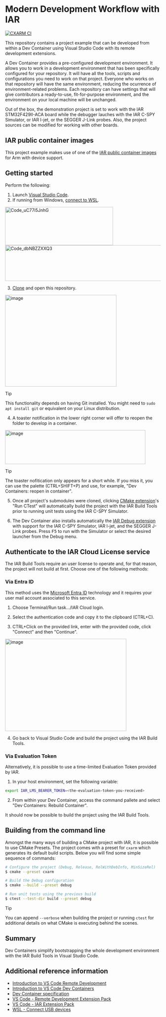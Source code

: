 # Modern Development Workflow with IAR
[![CXARM CI](https://github.com/iarsystems/modern-workflow/actions/workflows/iar.yaml/badge.svg)](https://github.com/iarsystems/modern-workflow/actions/workflows/iar.yaml)

This repository contains a project example that can be developed from within a Dev Container using Visual Studio Code with its remote development extensions.

A Dev Container provides a pre-configured development environment. It allows you to work in a development environment that has been specifically configured for your repository. It will have all the tools, scripts and configurations you need to work on that project. Everyone who works on that repository will have the same environment, reducing the ocurrence of environment-related problems. Each repository can have settings that will give contributors a ready-to-use, fit-for-purpose environment, and the environment on your local machine will be unchanged.

Out of the box, the demonstration project is set to work with the IAR STM32F429II-ACA board while the debugger lauches with the IAR C-SPY Simulator, or IAR I-jet, or the SEGGER J-Link probes. Also, the project sources can be modified for working with other boards.

## IAR public container images
This project example makes use of one of the [IAR public container images](https://github.com/iarsystems/containers) for Arm with device support.

## Getting started
Perform the following:

1. Launch [Visual Studio Code](https://code.visualstudio.com/).
2. If running from Windows, [connect to WSL](https://code.visualstudio.com/docs/remote/wsl).

<img width="349" height="124" alt="Code_uC77i5JnhG" src="https://github.com/user-attachments/assets/00be3f75-48d2-45e3-baf1-74dd9fc540bb" />
<img width="603" height="116" alt="Code_dbNBZZXXQ3" src="https://github.com/user-attachments/assets/014f5ace-220b-497d-a7e2-518deaa3c22d" />

3. [Clone](https://code.visualstudio.com/docs/sourcecontrol/overview) and open this repository.

<img width="360" height="297" alt="image" src="https://github.com/user-attachments/assets/efa87139-54d0-4978-beb4-e8dce4316734" />

>[!TIP]
>This functionality depends on having Git installed. You might need to `sudo apt install git` or equivalent on your Linux distribution.

4. A toaster notification in the lower right corner will offer to reopen the folder to develop in a container.

<img width="454" height="110" alt="image" src="https://github.com/user-attachments/assets/7435a085-77a1-42bc-8bab-94a70495a987" />

>[!TIP]
>The toaster nofitication only appears for a short while. If you miss it, you can use the palette (CTRL+SHIFT+P) and use, for example, "Dev Containers: reopen in container".

5. Once all project's submodules were cloned, clicking [CMake extension](https://github.com/microsoft/vscode-cmake-tools/blob/HEAD/docs/README.md)'s "Run CTest" will automatically build the project with the IAR Build Tools prior to running unit tests using the IAR C-SPY Simulator.

6. The Dev Container also installs automatically the [IAR Debug extension](https://github.com/iarsystems/iar-vsc-debug/blob/master/docs/README.md) with support for the IAR C-SPY Simulator, IAR I-jet, and the SEGGER J-Link probes. Press <kbd>F5</kbd> to run with the Simulator or select the desired launcher from the Debug menu.

## Authenticate to the IAR Cloud License service
The IAR Build Tools require an user license to operate and, for that reason, the project will not build at first. Choose one of the following methods:
### Via Entra ID
This method uses the [Microsoft Entra ID](https://learn.microsoft.com/en-us/entra/fundamentals/whatis) technology and it requires your user mail account associated to this service.
1. Choose Terminal/Run task.../IAR Cloud login.

2. Select the authentication code and copy it to the clipboard (CTRL+C). 

3. CTRL+Click on the provided link, enter with the provided code, click "Connect" and then "Continue".

<img width="392" height="299" alt="image" src="https://github.com/user-attachments/assets/0ff718b8-4c43-4ad7-a91d-e6d5cb1dd63d" />

4. Go back to Visual Studio Code and build the project using the IAR Build Tools.

### Via Evaluation Token
Alternatively, it is possible to use a time-limited Evaluation Token provided by IAR.
1. In your host environment, set the following variable:
```bash
export IAR_LMS_BEARER_TOKEN=<the-evaluation-token-you-received>
```
2. From within your Dev Container, access the command pallete and select "Dev Containers: Rebuild Container".

It should now be possible to build the project using the IAR Build Tools.

## Building from the command line
Amongst the many ways of building a CMake project with IAR, it is possible to use CMake Presets. The project comes with a preset for `cxarm` which generates its default build scripts. Below you will find some simple sequence of commands:
```bash
# Configure the project (Debug, Release, RelWithDebInfo, MinSizeRel)
$ cmake --preset cxarm

# Build the Debug configuration
$ cmake --build --preset debug

# Run unit tests using the previous build
$ ctest --test-dir build --preset debug
```
>[!TIP]
>You can append `--verbose` when building the project or running `ctest` for additional details on what CMake is executing behind the scenes.

## Summary
Dev Containers simplify bootstrapping the whole development environment with the IAR Build Tools in Visual Studio Code.

## Additional reference information
- [Introduction to VS Code Remote Development](https://code.visualstudio.com/docs/remote/remote-overview)
- [Introduction to VS Code Dev Containers](https://code.visualstudio.com/docs/devcontainers/containers)
- [Dev Container specification](https://containers.dev/)
- [VS Code - Remote Development Extension Pack](https://marketplace.visualstudio.com/items?itemName=ms-vscode-remote.vscode-remote-extensionpack)
- [VS Code - IAR Extension Pack](https://marketplace.visualstudio.com/items?itemName=iarsystems.iar-extension-pack)
- [WSL - Connect USB devices](https://learn.microsoft.com/en-us/windows/wsl/connect-usb)





